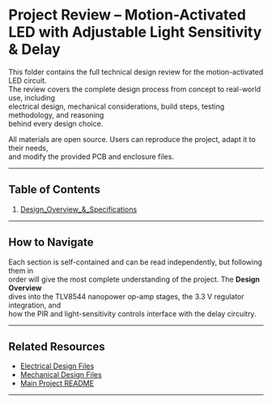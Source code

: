 # Project Review – Motion-Activated LED with Adjustable Light Sensitivity & Delay

This folder contains the full technical design review for the motion-activated LED circuit.  
The review covers the complete design process from concept to real-world use, including  
electrical design, mechanical considerations, build steps, testing methodology, and reasoning  
behind every design choice.

All materials are open source. Users can reproduce the project, adapt it to their needs,  
and modify the provided PCB and enclosure files.

---

## Table of Contents

1. [Design_Overview_&_Specifications](01_design.md)

---

## How to Navigate

Each section is self-contained and can be read independently, but following them in  
order will give the most complete understanding of the project. The **Design Overview**  
dives into the TLV8544 nanopower op-amp stages, the 3.3 V regulator integration, and  
how the PIR and light-sensitivity controls interface with the delay circuitry.

---

## Related Resources

- [Electrical Design Files](../electrical_design)  
- [Mechanical Design Files](../mechanical_design)  
- [Main Project README](../README.md)

---
